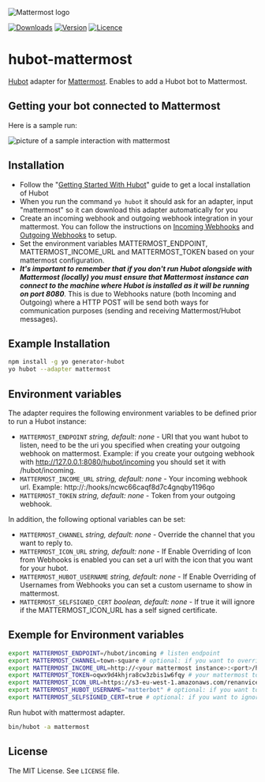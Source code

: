 ![Mattermost logo](https://avatars0.githubusercontent.com/u/9828093?v=3&s=200)

[![Downloads](https://img.shields.io/npm/dm/hubot-mattermost.svg)](https://www.npmjs.com/package/hubot-mattermost)
[![Version](https://img.shields.io/npm/v/hubot-mattermost.svg)](https://github.com/anroots/hubot-mattermost/releases)
[![Licence](https://img.shields.io/npm/l/express.svg)](https://github.com/anroots/hubot-mattermost/blob/master/LICENSE)

# hubot-mattermost

[Hubot](https://github.com/github/hubot) adapter for [Mattermost](http://www.mattermost.org/).
Enables to add a Hubot bot to Mattermost.

## Getting your bot connected to Mattermost

Here is a sample run:

![picture of a sample interaction with mattermost](https://cloud.githubusercontent.com/assets/5564668/11096122/672edb84-8890-11e5-9a69-4662a42b3012.png)

## Installation

* Follow the "[Getting Started With Hubot](https://hubot.github.com/docs/)" guide to get a local installation of Hubot
* When you run the command `yo hubot` it should ask for an adapter, input "mattermost" so it can download this adapter automatically for you
* Create an incoming webhook and outgoing webhook integration in your mattermost. You can follow the instructions on [Incoming Webhooks](https://github.com/mattermost/platform/blob/master/doc/integrations/webhooks/Incoming-Webhooks.md#enabling-incoming-webhooks) and [Outgoing Webhooks](https://github.com/mattermost/platform/blob/master/doc/integrations/webhooks/Outgoing-Webhooks.md#enabling-outgoing-webhooks) to setup.
* Set the environment variables MATTERMOST_ENDPOINT, MATTERMOST_INCOME_URL and MATTERMOST_TOKEN based on your mattermost configuration.
* ***It's important to remember that if you don't run Hubot alongside with Mattermost (locally) you must ensure that Mattermost instance can connect to the machine where Hubot is installed as it will be running on port 8080***. This is due to Webhooks nature (both Incoming and Outgoing) where a HTTP POST will be send both ways for communication purposes (sending and receiving Mattermost/Hubot messages).

## Example Installation

  ```sh
npm install -g yo generator-hubot
yo hubot --adapter mattermost
  ```

## Environment variables

The adapter requires the following environment variables to be defined prior to run a Hubot instance:

* `MATTERMOST_ENDPOINT` _string, default: none_ - URI that you want hubot to listen, need to be the uri you specified when creating your outgoing webhook on mattermost. Example: if you create your outgoing webhook with http://127.0.0.1:8080/hubot/incoming you should set it with /hubot/incoming.
* `MATTERMOST_INCOME_URL` _string, default: none_ - Your incoming webhook url. Example: http://<your mattermost instance>:<port>/hooks/ncwc66caqf8d7c4gnqby1196qo
* `MATTERMOST_TOKEN` _string, default: none_ - Token from your outgoing webhook.

In addition, the following optional variables can be set:

* `MATTERMOST_CHANNEL` _string, default: none_ - Override the channel that you want to reply to.
* `MATTERMOST_ICON_URL` _string, default: none_ - If Enable Overriding of Icon from Webhooks is enabled you can set a url with the icon that you want for your hubot.
* `MATTERMOST_HUBOT_USERNAME` _string, default: none_ - If Enable Overriding of Usernames from Webhooks you can set a custom username to show in mattermost.
* `MATTERMOST_SELFSIGNED_CERT` _boolean, default: none_ - If true it will ignore if the MATTERMOST_ICON_URL has a self signed certificate.

## Exemple for Environment variables
  ```sh
export MATTERMOST_ENDPOINT=/hubot/incoming # listen endpoint
export MATTERMOST_CHANNEL=town-square # optional: if you want to override your channel
export MATTERMOST_INCOME_URL=http://<your mattermost instance>:<port>/hooks/ncwc66caqf8d7c4gnqby1196qo # your mattermost income url
export MATTERMOST_TOKEN=oqwx9d4khjra8cw3zbis1w6fqy # your mattermost token
export MATTERMOST_ICON_URL=https://s3-eu-west-1.amazonaws.com/renanvicente/toy13.png # optional: if you want to override hubot icon
export MATTERMOST_HUBOT_USERNAME="matterbot" # optional: if you want to override hubot name
export MATTERMOST_SELFSIGNED_CERT=true # optional: if you want to ignore self signed certificate

  ```

Run hubot with mattermost adapter.
  ```sh
bin/hubot -a mattermost
  ```

## License
The MIT License. See `LICENSE` file.
